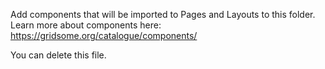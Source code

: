 Add components that will be imported to Pages and Layouts to this folder.
Learn more about components here: https://gridsome.org/catalogue/components/

You can delete this file.
